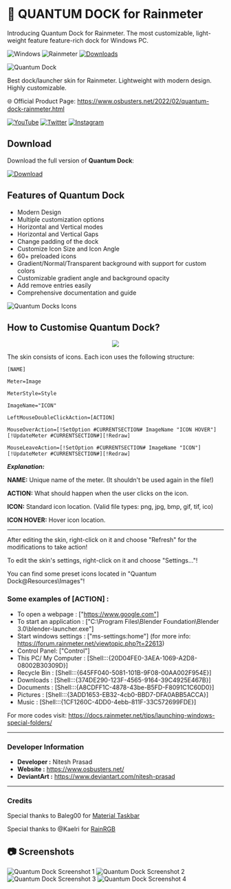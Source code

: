 # 🌌 QUANTUM DOCK for Rainmeter

Introducing Quantum Dock for Rainmeter. The most customizable, light-weight feature feature-rich dock for Windows PC.

![Windows](https://img.shields.io/badge/Windows-117DD1?style=for-the-badge&logo=windows) ![Rainmeter](https://img.shields.io/badge/Rainmeter-4.5%20or%20greater-009B72?style=for-the-badge&logo=Rainmeter) [![Downloads](https://img.shields.io/github/downloads/nitesh-prasad/Quantum-Dock/total?style=for-the-badge)](https://niteshprasad.gumroad.com/l/quantum-dock) 

![Quantum Dock](https://blogger.googleusercontent.com/img/a/AVvXsEh3GAvXppOA24ca1B6Nz8SHjI_yRp1DA59R77WEGYkNfcKHYmf_FYyK4yyQzUcut8eJh3EJVWAX9UwvZOvFGRoYEr6kTAHFWONNbBsvXzFOpR6t8snRF9-uEEEGkOLvEYvz8tal50OpolxhU2pQbABfIl68JdrcZbUnhJC0iV2HOKRsH_uJ70gmrd9V8w=s16000)

Best dock/launcher skin for Rainmeter. Lightweight with modern design. Highly customizable.

🌐 Official Product Page: <https://www.osbusters.net/2022/02/quantum-dock-rainmeter.html>

[![YouTube](https://img.shields.io/badge/osbusters-%23FF0000.svg?style=for-the-badge&logo=YouTube&logoColor=white)](https://www.youtube.com/osbusters) [![Twitter](https://img.shields.io/badge/osbustersblog-%231DA1F2.svg?style=for-the-badge&logo=Twitter&logoColor=white)](https://twitter.com/osbustersblog) [![Instagram](https://img.shields.io/badge/osbustersblog-%23E4405F.svg?style=for-the-badge&logo=Instagram&logoColor=white)](https://www.instagram.com/osbustersblog)

## Download

Download the full version of **Quantum Dock**:

[![Download](https://img.shields.io/badge/Free-DOWNLOAD-brightgreen?style=for-the-badge&logo=gumroad)](https://niteshprasad.gumroad.com/l/quantum-dock)



## Features of Quantum Dock
- Modern Design
- Multiple customization options
- Horizontal and Vertical modes
- Horizontal and Vertical Gaps
- Change padding of the dock
- Customize Icon Size and Icon Angle
- 60+ preloaded icons
- Gradient/Normal/Transparent background with support for custom colors
- Customizable gradient angle and background opacity
- Add remove entries easily
- Comprehensive documentation and guide

![Quantum Docks Icons](https://blogger.googleusercontent.com/img/a/AVvXsEgNzt3DoufW0upmg_axjjX-QlFTysiGmbDI2Pt9gq0w6yyo5QZzd6GSJx1RH-38a8Utjngd1i_Lw5us57-S4lYE71VKW0n1JBs4N69ZL0vYXRuuX9-WyY12rAysrCj8loouDYiOfZ0-t5E9AVZw3WlcGAza9ThEG145qv46VWG_DXEKxVoMBWTF9z-fJw=s16000)

## How to Customise Quantum Dock?

<p align="center">
  <img src="https://blogger.googleusercontent.com/img/a/AVvXsEj0nE_oNsWNcY8weKpnBbvArJIa6PK-d88Vv7QveuVNAsUcbcmDV2ANN9XyGRnH-gQpVQXEt-Tcpqnyyf1exYXNUx6_4Q556bRkgFvNLFKGtzk7JT6WoQTE8t9UP2Pou5GOaNaMXtLWPylYN1KntxacfkJdur4vO0W3QLdul4KoUghN-pbo5deRzXI_cA=w640-h355" />
</p>

The skin consists of icons. Each icon uses the following structure:
```
[NAME]

Meter=Image

MeterStyle=Style

ImageName="ICON"

LeftMouseDoubleClickAction=[ACTION]

MouseOverAction=[!SetOption #CURRENTSECTION# ImageName "ICON HOVER"][!UpdateMeter #CURRENTSECTION#][!Redraw]

MouseLeaveAction=[!SetOption #CURRENTSECTION# ImageName "ICON"][!UpdateMeter #CURRENTSECTION#][!Redraw]
```


***Explanation:***

**NAME:** Unique name of the meter. (It shouldn't be used again in the file!)

**ACTION:** What should happen when the user clicks on the icon.

**ICON:** Standard icon location. (Valid file types: png, jpg, bmp, gif, tif, ico)

**ICON HOVER:** Hover icon location.

---

After editing the skin, right-click on it and choose "Refresh" for the modifications to take action!

To edit the skin's settings, right-click on it and choose "Settings..."!

You can find some preset icons located in "Quantum Dock\@Resources\Images"!



### Some examples of [ACTION] :



- To open a webpage : ["https://www.google.com"]
- To start an application : ["C:\Program Files\Blender Foundation\Blender 3.0\blender-launcher.exe"]
- Start windows settings : ["ms-settings:home"]  (for more info: <https://forum.rainmeter.net/viewtopic.php?t=22613>)
- Control Panel: ["Control"]
- This PC/ My Computer : [Shell:::{20D04FE0-3AEA-1069-A2D8-08002B30309D}]
- Recycle Bin : [Shell:::{645FF040-5081-101B-9F08-00AA002F954E}]
- Downloads : [Shell:::{374DE290-123F-4565-9164-39C4925E467B}]
- Documents : [Shell:::{A8CDFF1C-4878-43be-B5FD-F8091C1C60D0}]
- Pictures : [Shell:::{3ADD1653-EB32-4cb0-BBD7-DFA0ABB5ACCA}]
- Music : [Shell:::{1CF1260C-4DD0-4ebb-811F-33C572699FDE}]


For more codes visit: <https://docs.rainmeter.net/tips/launching-windows-special-folders/>

---
### Developer Information
- **Developer :** Nitesh Prasad
- **Website :** <https://www.osbusters.net/>
- **DeviantArt :** <https://www.deviantart.com/nitesh-prasad>

---
### Credits
Special thanks to Baleg00 for [Material Taskbar](https://www.deviantart.com/baleg00/art/Material-Taskbar-1-0-675421086)

Special thanks to @Kaelri for [RainRGB](https://github.com/Kaelri/Enigma/tree/master/Skins/Enigma/@Resources/Addons/RainRGB)


## 📷 Screenshots

![Quantum Dock Screenshot 1](https://blogger.googleusercontent.com/img/a/AVvXsEgLHo5oFCuI9nniIl4ihVc7BiKy_vM7bvN5hH0SB3UyRK6JNDeGKAzrDxiOCNrpzS9vNQt_1bm3-tBNNxh6XP_p9s43QF-8iCWRtExTzhTYWE0VY3jXHmhjBVLzgMgEiZxgMkDsAHjoxQ5W4-vIQlt88CEOJoxnIfK0vOKJjRmjTXGHhS8CCftxr0sITQ=s16000)
![Quantum Dock Screenshot 2](https://blogger.googleusercontent.com/img/a/AVvXsEgmTLHteuuFx3Ju61AxmfwnHgEec2kgHoNJSi-u9fRiudiwP8K-Y1_62JJi_LiL_WgKL6Uf8Ftl_384kWFNa-HZ_VV7zOc2soPFaiE2FkHJCuKDgIAsZ4nzwFdPsiPFLgDjmfd6_Ug20NdW5LgD40inTLZ7tHltF7MmmahjJbFm7cJX3F1sAnAbPaiXkw=s16000)
![Quantum Dock Screenshot 3](https://blogger.googleusercontent.com/img/a/AVvXsEi-vkFMSdjyEeUAqneJ0mXsF2L3wpGgbfKjj7g7QBHPGXFkybg6JSdsybJSCrhIOEgDeJZ5H8w3HQB8YtvPbk2KnTTXuP-NtbDAzbh5czs7oXB6qjco856eThd1j7FKkdjUtjUCmslXfv3ye5FFiBclZoEeJdlsj6zuw2j6cvWRUbqMm-X1paECDdWVlw=s16000)
![Quantum Dock Screenshot 4](https://blogger.googleusercontent.com/img/a/AVvXsEj3blzJJbFVnxTKV5dGQRkh0eWY9eCoZiA--pMjXnbUqwqkMjbVT24ix4PmI_U3KHW2dG8OiWwlAzNnFLgOIrAlKxOSxjCqDz0UkBBgASHpnFIFb6GYH5rZdydS1i66hTR8C4zIJGl_QGE3B2m1NHmamNOX2AL0CGonkU-opWSZIrc7F2tk66oGbXtG-A=s16000)